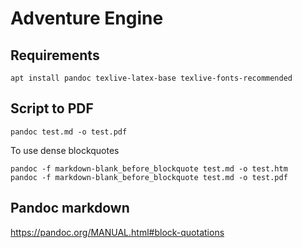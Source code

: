 # Adventure Engine

## Requirements 

    apt install pandoc texlive-latex-base texlive-fonts-recommended
  
## Script to PDF

    pandoc test.md -o test.pdf
    
To use dense blockquotes
    
    pandoc -f markdown-blank_before_blockquote test.md -o test.htm
    pandoc -f markdown-blank_before_blockquote test.md -o test.pdf
    
## Pandoc markdown

https://pandoc.org/MANUAL.html#block-quotations

